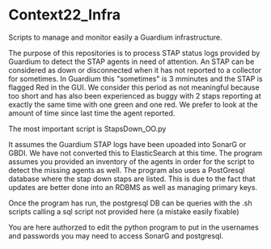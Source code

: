 # Context22_Infra
Scripts to manage and monitor easily a Guardium infrastructure.

The purpose of this repositories is to process STAP status logs provided by Guardium to detect the STAP agents in need of attention. 
An STAP can be considered as down or disconnected when it has not reported to a collector for sometimes.
In Guardium this "sometimes" is 3 mminutes and the STAP is flagged Red in the GUI.
We consider this period as not meaningful because too short and has also been experienced as buggy with 2 staps reporting at 
exactly the same time with one green and one red.
We prefer to look at the amount of time since last time the agent reported.

The most important script is StapsDown_OO.py

It assumes the Guardium STAP logs have been upoaded into SonarG or GBDI. We have not converted this to ElasticSearch at this time.
The program assumes you provided an inventory of the agents in order for the script to detect the missing agents as well. The program also 
uses a PostGresql database where the stap down staps are listed. This is due to the fact that updates are better done into an RDBMS as well as 
managing primary keys.

Once the program has run, the postgresql DB can be queries with the .sh scripts calling a sql script not provided here (a mistake easily fixable)

You are here authorzed to edit the python program to put in the usernames and passwords you may need to access SonarG and postgresql.

